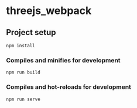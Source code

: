 # threejs_webpack

## Project setup
```
npm install
```
### Compiles and minifies for development
```
npm run build
```

### Compiles and hot-reloads for development
```
npm run serve
```